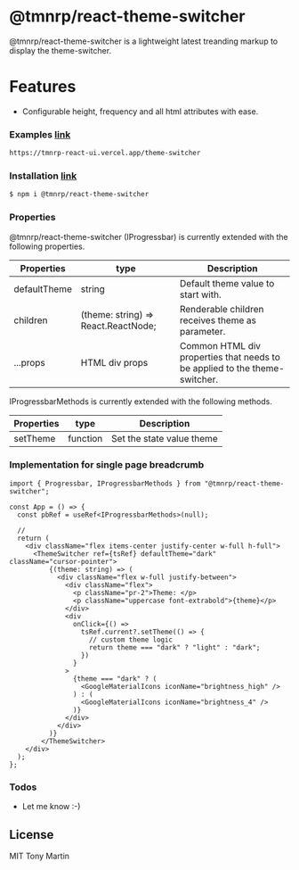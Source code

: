 # @tmnrp/react-theme-switcher

@tmnrp/react-theme-switcher is a lightweight latest treanding markup to display the theme-switcher.

# Features

- Configurable height, frequency and all html attributes with ease.

### Examples [link](https://tmnrp-react-ui.vercel.app/theme-switcher)

```sh
https://tmnrp-react-ui.vercel.app/theme-switcher
```

### Installation [link](https://www.npmjs.com/package/@tmnrp/react-theme-switcher)

```sh
$ npm i @tmnrp/react-theme-switcher
```

### Properties

@tmnrp/react-theme-switcher (IProgressbar) is currently extended with the following properties.

| Properties   | type                                | Description                                                                |
| ------------ | ----------------------------------- | -------------------------------------------------------------------------- |
| defaultTheme | string                              | Default theme value to start with.                                         |
| children     | (theme: string) => React.ReactNode; | Renderable children receives theme as parameter.                           |
| ...props     | HTML div props                      | Common HTML div properties that needs to be applied to the theme-switcher. |

IProgressbarMethods is currently extended with the following methods.

| Properties | type     | Description               |
| ---------- | -------- | ------------------------- |
| setTheme   | function | Set the state value theme |

### Implementation for single page breadcrumb

```
import { Progressbar, IProgressbarMethods } from "@tmnrp/react-theme-switcher";

const App = () => {
  const pbRef = useRef<IProgressbarMethods>(null);

  //
  return (
    <div className="flex items-center justify-center w-full h-full">
      <ThemeSwitcher ref={tsRef} defaultTheme="dark" className="cursor-pointer">
          {(theme: string) => (
            <div className="flex w-full justify-between">
              <div className="flex">
                <p className="pr-2">Theme: </p>
                <p className="uppercase font-extrabold">{theme}</p>
              </div>
              <div
                onClick={() =>
                  tsRef.current?.setTheme(() => {
                    // custom theme logic
                    return theme === "dark" ? "light" : "dark";
                  })
                }
              >
                {theme === "dark" ? (
                  <GoogleMaterialIcons iconName="brightness_high" />
                ) : (
                  <GoogleMaterialIcons iconName="brightness_4" />
                )}
              </div>
            </div>
          )}
        </ThemeSwitcher>
    </div>
  );
};
```

### Todos

- Let me know :-)

## License

MIT Tony Martin
